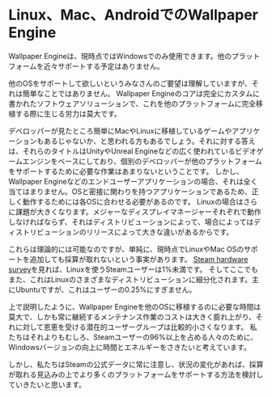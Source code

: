 # Linux、Mac、AndroidでのWallpaper Engine

Wallpaper Engineは、現時点ではWindowsでのみ使用できます。他のプラットフォームを近々サポートする予定はありません。

他のOSをサポートして欲しいというみなさんのご要望は理解していますが、それは簡単なことではありません。 Wallpaper Engineのコアは完全にカスタムに書かれたソフトウェアソリューションで、これを他のプラットフォームに完全移植する際に生じる労力は莫大です。

デベロッパーが見たところ簡単にMacやLinuxに移植しているゲームやアプリケーションもあるじゃないか、と思われる方もあるでしょう。それに対する答えは、それらのタイトルはUnityやUnreal Engineなどの広く使われているビデオゲームエンジンをベースにしており、個別のデベロッパーが他のプラットフォームをサポートするために必要な作業はあまりないということです。 しかし、Wallpaper Engineなどのエンドユーザーアプリケーションの場合、それは全く当てはまりません。OSと密接に関わりを持つアプリケーションであるため、正しく動作するためには各OSに合わせる必要があるのです。 Linuxの場合はさらに課題が大きくなります。メジャーなディスプレイマネージャーそれぞれで動作しなければならず、それはディストリビューションによって、場合によってはディストリビューションのリリースによって大きな違いがあるからです。

これらは理論的には可能なのですが、単純に、現時点でLinuxやMac OSのサポートを追加しても採算が取れないという事実があります。 [Steam hardware survey](https://store.steampowered.com/hwsurvey)を見れば、Linuxを使うSteamユーザーは1%未満です。 そしてここでもまた、これはLinuxのさまざまなディストリビューションに細分化されます。主にUbuntuですが、これはユーザーの0.25%にすぎません。

上で説明したように、Wallpaper Engineを他のOSに移植するのに必要な時間は莫大で、しかも常に継続するメンテナンス作業のコストは大きく膨れ上がり、それに対して恩恵を受ける潜在的ユーザーグループは比較的小さくなります。 私たちはそれよりもむしろ、Steamユーザーの96%以上を占める人々のために、Windowsバージョンの向上に時間とエネルギーをさきたいと考えています。

しかし、私たちはSteamの公式データに常に注意し、状況の変化があれば、採算が取れる見込みの上でより多くのプラットフォームをサポートする方法を検討していきたいと思います。 